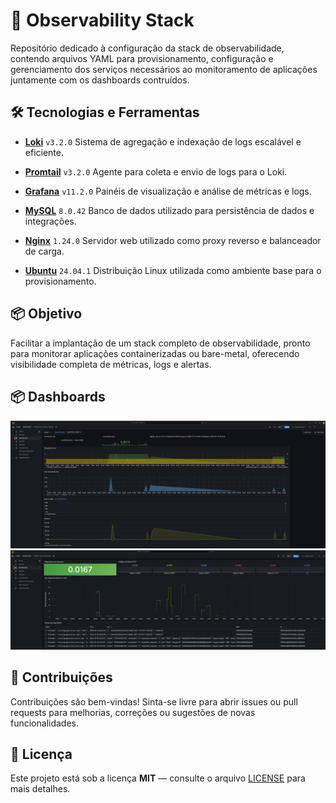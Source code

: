 # 🚀 Observability Stack

Repositório dedicado à configuração da stack de observabilidade, contendo arquivos YAML para provisionamento, configuração e gerenciamento dos serviços necessários ao monitoramento de aplicações juntamente com os dashboards contruídos.

## 🛠️ Tecnologias e Ferramentas

* **[Loki](https://grafana.com/oss/loki/)** `v3.2.0`
  Sistema de agregação e indexação de logs escalável e eficiente.

* **[Promtail](https://grafana.com/docs/loki/latest/clients/promtail/)** `v3.2.0`
  Agente para coleta e envio de logs para o Loki.

* **[Grafana](https://grafana.com/)** `v11.2.0`
  Painéis de visualização e análise de métricas e logs.

* **[MySQL](https://www.mysql.com/)** `8.0.42`
  Banco de dados utilizado para persistência de dados e integrações.

* **[Nginx](https://nginx.org/)** `1.24.0`
  Servidor web utilizado como proxy reverso e balanceador de carga.

* **[Ubuntu](https://ubuntu.com/)** `24.04.1`
  Distribuição Linux utilizada como ambiente base para o provisionamento.

## 📦 Objetivo

Facilitar a implantação de um stack completo de observabilidade, pronto para monitorar aplicações containerizadas ou bare-metal, oferecendo visibilidade completa de métricas, logs e alertas.

## 📦 Dashboards 

![Dashboard MySQL](./images/mysql.png)
![Dashboard Nginx](./images/nginx.png)


## 📝 Contribuições

Contribuições são bem-vindas!
Sinta-se livre para abrir issues ou pull requests para melhorias, correções ou sugestões de novas funcionalidades.

## 📄 Licença

Este projeto está sob a licença **MIT** — consulte o arquivo [LICENSE](./LICENSE) para mais detalhes.
